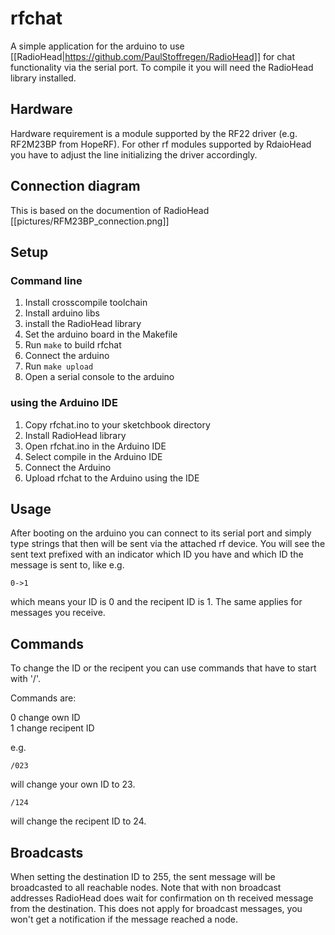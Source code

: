 # rfchat

A simple application for the arduino to use [[RadioHead|https://github.com/PaulStoffregen/RadioHead]] for chat functionality via the serial port. To compile it you will need the RadioHead library installed.

## Hardware
Hardware requirement is a module supported by the RF22 driver (e.g. RF2M23BP from HopeRF). For other rf modules supported by RdaioHead you have to adjust the line initializing the driver accordingly.

## Connection diagram
This is based on the documention of RadioHead
[[pictures/RFM23BP_connection.png]]

## Setup
### Command line
1. Install crosscompile toolchain
2. Install arduino libs
3. install the RadioHead library
4. Set the arduino board in the Makefile
5. Run `make` to build rfchat
6. Connect the arduino
7. Run `make upload`
8. Open a serial console to the arduino

### using the Arduino IDE
1. Copy rfchat.ino to your sketchbook directory
2. Install RadioHead library
3. Open rfchat.ino in the Arduino IDE
4. Select compile in the Arduino IDE
5. Connect the Arduino
6. Upload rfchat to the Arduino using the IDE


## Usage
After booting on the arduino you can connect to its serial port and simply type strings that then will be sent via the attached rf device. You will see the sent text prefixed with an indicator which ID you have and which ID the message is sent to, like e.g.

```
0->1
```

which means your ID is 0 and the recipent ID is 1. 
The same applies for messages you receive.

## Commands
To change the ID or the recipent you can use commands that have to start with '/'.

Commands are:

0 change own ID<br>
1 change recipent ID

e.g.

```
/023
```

will change your own ID to 23.

```
/124
```

will change the recipent ID to 24.

## Broadcasts
When setting the destination ID to 255, the sent message will be broadcasted to all reachable nodes. Note that with non broadcast addresses RadioHead does wait for confirmation on th received message from the destination. This does not apply for broadcast messages, you won't get a notification if the message reached a node.
